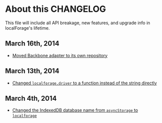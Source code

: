 # About this CHANGELOG

This file will include all API breakage, new features, and upgrade info in
localForage's lifetime.

## March 16th, 2014

* [Moved Backbone adapter to its own repository](https://github.com/mozilla/localForage/commit/b7987b3091855379d4908376b668b4b51a6fedfe)

## March 13th, 2014

* [Changed `localforage.driver` to a function instead of the string directly](https://github.com/mozilla/localForage/commit/49415145021b0029d2521182de6e338e048fe5b1)

## March 4th, 2014

* [Changed the IndexedDB database name from `asyncStorage` to `localforage`](https://github.com/mozilla/localForage/commit/f4e0156a29969a79005ac27b303d7e321a720fc6)
